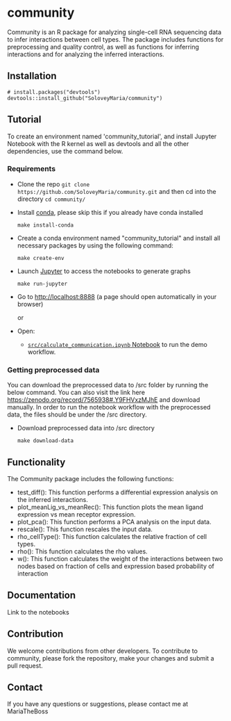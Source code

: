 # community
Community is an R package for analyzing single-cell RNA sequencing data to infer interactions between cell types. The package includes functions for preprocessing and quality control, as well as functions for inferring interactions and for analyzing the inferred interactions.

## Installation
```{r df-drop-ok, class.source="bg-success"}
# install.packages("devtools")
devtools::install_github("SoloveyMaria/community")
```
## Tutorial

To create an environment named 'community_tutorial', and install Jupyter Notebook with the R kernel as well as devtools and all the other dependencies, use the command below. 

### Requirements

- Clone the repo
    ```git clone https://github.com/SoloveyMaria/community.git``` and then cd into the directory ```cd community/```

- Install [conda](https://conda.io/miniconda.html), please skip this if you already have conda installed

    ```
    make install-conda
    ```

- Create a conda environment named "community_tutorial" and install all necessary packages by using the following command:

    ```
    make create-env
    ```
- Launch [Jupyter](https://jupyter.org/) to access the notebooks to generate graphs

    ```
    make run-jupyter
    ```

- Go to [http://localhost:8888](http://localhost:8888) (a page should open automatically in your browser) 

    or
    
- Open:
    - [`src/calculate_communication.ipynb` Notebook](http://localhost:8888/notebooks/src/extract_data_from_website.ipynb) to run the demo workflow.
    
### Getting preprocessed data

You can download the preprocessed data to /src folder by running the below command. You can also visit the link here https://zenodo.org/record/7565938#.Y9FHVxzMJhE and download manually. In order to run the notebook workflow with the preprocessed data, the files should be under the /src directory. 

- Download preprocessed data into /src directory

    ```
    make download-data
    ```
    
    
## Functionality
The Community package includes the following functions:

- test_diff(): This function performs a differential expression analysis on the inferred interactions.
- plot_meanLig_vs_meanRec(): This function plots the mean ligand expression vs mean receptor expression.
- plot_pca(): This function performs a PCA analysis on the input data.
- rescale(): This function rescales the input data.
- rho_cellType(): This function calculates the relative fraction of cell types.
- rho(): This function calculates the rho values.
- w(): This function calculates the weight of the interactions between two nodes based on fraction of cells and expression based probability of interaction

## Documentation

Link to the notebooks

## Contribution

We welcome contributions from other developers. To contribute to community, please fork the repository, make your changes and submit a pull request.

## Contact

If you have any questions or suggestions, please contact me at MariaTheBoss
